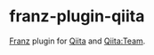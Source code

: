# franz-plugin-qiita

[Franz](http://meetfranz.com/) plugin for [Qiita](http://qiita.com/) and [Qiita:Team](https://teams.qiita.com/).
